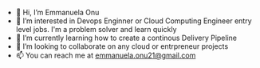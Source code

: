 - 👋 Hi, I’m Emmanuela Onu
- 👀 I’m interested in Devops Enginner or Cloud Computing Engineer entry level jobs. I'm a problem solver and learn quickly
- 🌱 I’m currently learning how to create a continous Delivery Pipeline
- 💞️ I’m looking to collaborate on any cloud or entrpreneur projects
- 📫 You can reach me at emmanuela.onu21@gmail.com

<!---
nuelaonu/nuelaonu is a ✨ special ✨ repository because its `README.md` (this file) appears on your GitHub profile.
You can click the Preview link to take a look at your changes.
--->
